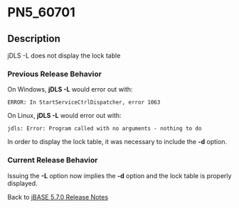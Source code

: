 # PN5_60701

<PageHeader />

## Description

jDLS -L does not display the lock table

### Previous Release Behavior

On Windows, **jDLS -L** would error out with:

```
ERROR: In StartServiceCtrlDispatcher, error 1063
```

On Linux, **jDLS -L** would error out with:

```
jdls: Error: Program called with no arguments - nothing to do
```

In order to display the lock table, it was necessary to include the **-d** option.

### Current Release Behavior

Issuing the **-L** option now implies the **-d** option and the lock table is properly displayed.

Back to [jBASE 5.7.0 Release Notes](./../README.md)

<PageFooter />
